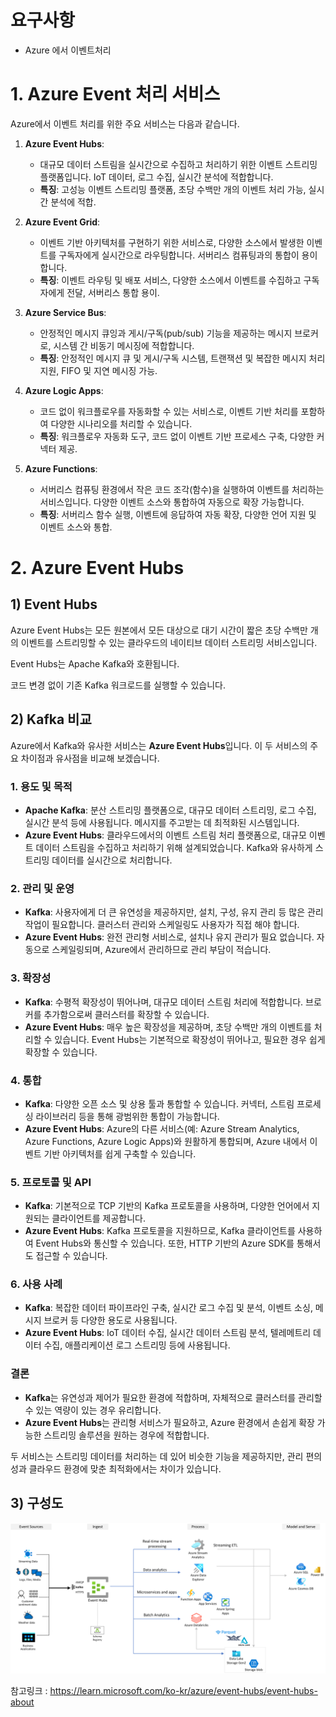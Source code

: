 # 요구사항

* Azure 에서 이벤트처리



# 1. Azure Event 처리 서비스

Azure에서 이벤트 처리를 위한 주요 서비스는 다음과 같습니다.



1. **Azure Event Hubs**:
   - 대규모 데이터 스트림을 실시간으로 수집하고 처리하기 위한 이벤트 스트리밍 플랫폼입니다. IoT 데이터, 로그 수집, 실시간 분석에 적합합니다.
   - **특징**: 고성능 이벤트 스트리밍 플랫폼, 초당 수백만 개의 이벤트 처리 가능, 실시간 분석에 적합.
   
2. **Azure Event Grid**:
   - 이벤트 기반 아키텍처를 구현하기 위한 서비스로, 다양한 소스에서 발생한 이벤트를 구독자에게 실시간으로 라우팅합니다. 서버리스 컴퓨팅과의 통합이 용이합니다.
   - **특징**: 이벤트 라우팅 및 배포 서비스, 다양한 소스에서 이벤트를 수집하고 구독자에게 전달, 서버리스 통합 용이.
   
3. **Azure Service Bus**:
   - 안정적인 메시지 큐잉과 게시/구독(pub/sub) 기능을 제공하는 메시지 브로커로, 시스템 간 비동기 메시징에 적합합니다.
   - **특징**: 안정적인 메시지 큐 및 게시/구독 시스템, 트랜잭션 및 복잡한 메시지 처리 지원, FIFO 및 지연 메시징 가능.
   
4. **Azure Logic Apps**:
   - 코드 없이 워크플로우를 자동화할 수 있는 서비스로, 이벤트 기반 처리를 포함하여 다양한 시나리오를 처리할 수 있습니다.
   - **특징**: 워크플로우 자동화 도구, 코드 없이 이벤트 기반 프로세스 구축, 다양한 커넥터 제공.
   
5. **Azure Functions**:
   - 서버리스 컴퓨팅 환경에서 작은 코드 조각(함수)을 실행하여 이벤트를 처리하는 서비스입니다. 다양한 이벤트 소스와 통합하여 자동으로 확장 가능합니다.
   - **특징**: 서버리스 함수 실행, 이벤트에 응답하여 자동 확장, 다양한 언어 지원 및 이벤트 소스와 통합.





# 2. Azure Event Hubs

## 1) Event Hubs

Azure Event Hubs는 모든 원본에서 모든 대상으로 대기 시간이 짧은 초당 수백만 개의 이벤트를 스트리밍할 수 있는 클라우드의 네이티브 데이터 스트리밍 서비스입니다. 

Event Hubs는 Apache Kafka와 호환됩니다. 

코드 변경 없이 기존 Kafka 워크로드를 실행할 수 있습니다.



## 2) Kafka 비교

Azure에서 Kafka와 유사한 서비스는 **Azure Event Hubs**입니다. 이 두 서비스의 주요 차이점과 유사점을 비교해 보겠습니다.



### 1. **용도 및 목적**
- **Apache Kafka**: 분산 스트리밍 플랫폼으로, 대규모 데이터 스트리밍, 로그 수집, 실시간 분석 등에 사용됩니다. 메시지를 주고받는 데 최적화된 시스템입니다.
- **Azure Event Hubs**: 클라우드에서의 이벤트 스트림 처리 플랫폼으로, 대규모 이벤트 데이터 스트림을 수집하고 처리하기 위해 설계되었습니다. Kafka와 유사하게 스트리밍 데이터를 실시간으로 처리합니다.

### 2. **관리 및 운영**
- **Kafka**: 사용자에게 더 큰 유연성을 제공하지만, 설치, 구성, 유지 관리 등 많은 관리 작업이 필요합니다. 클러스터 관리와 스케일링도 사용자가 직접 해야 합니다.
- **Azure Event Hubs**: 완전 관리형 서비스로, 설치나 유지 관리가 필요 없습니다. 자동으로 스케일링되며, Azure에서 관리하므로 관리 부담이 적습니다.

### 3. **확장성**
- **Kafka**: 수평적 확장성이 뛰어나며, 대규모 데이터 스트림 처리에 적합합니다. 브로커를 추가함으로써 클러스터를 확장할 수 있습니다.
- **Azure Event Hubs**: 매우 높은 확장성을 제공하며, 초당 수백만 개의 이벤트를 처리할 수 있습니다. Event Hubs는 기본적으로 확장성이 뛰어나고, 필요한 경우 쉽게 확장할 수 있습니다.

### 4. **통합**
- **Kafka**: 다양한 오픈 소스 및 상용 툴과 통합할 수 있습니다. 커넥터, 스트림 프로세싱 라이브러리 등을 통해 광범위한 통합이 가능합니다.
- **Azure Event Hubs**: Azure의 다른 서비스(예: Azure Stream Analytics, Azure Functions, Azure Logic Apps)와 원활하게 통합되며, Azure 내에서 이벤트 기반 아키텍처를 쉽게 구축할 수 있습니다.

### 5. **프로토콜 및 API**
- **Kafka**: 기본적으로 TCP 기반의 Kafka 프로토콜을 사용하며, 다양한 언어에서 지원되는 클라이언트를 제공합니다.
- **Azure Event Hubs**: Kafka 프로토콜을 지원하므로, Kafka 클라이언트를 사용하여 Event Hubs와 통신할 수 있습니다. 또한, HTTP 기반의 Azure SDK를 통해서도 접근할 수 있습니다.

### 6. **사용 사례**
- **Kafka**: 복잡한 데이터 파이프라인 구축, 실시간 로그 수집 및 분석, 이벤트 소싱, 메시지 브로커 등 다양한 용도로 사용됩니다.
- **Azure Event Hubs**: IoT 데이터 수집, 실시간 데이터 스트림 분석, 텔레메트리 데이터 수집, 애플리케이션 로그 스트리밍 등에 사용됩니다.

### 결론
- **Kafka**는 유연성과 제어가 필요한 환경에 적합하며, 자체적으로 클러스터를 관리할 수 있는 역량이 있는 경우 유리합니다.
- **Azure Event Hubs**는 관리형 서비스가 필요하고, Azure 환경에서 손쉽게 확장 가능한 스트리밍 솔루션을 원하는 경우에 적합합니다.

두 서비스는 스트리밍 데이터를 처리하는 데 있어 비슷한 기능을 제공하지만, 관리 편의성과 클라우드 환경에 맞춘 최적화에서는 차이가 있습니다.



## 3) 구성도



![Azure Event Hubs가 이벤트 스트리밍 플랫폼에 어떻게 적용되는지 보여 주는 다이어그램.](./51.Event_Kafka.assets/event-streaming-platform.png)

참고링크 : https://learn.microsoft.com/ko-kr/azure/event-hubs/event-hubs-about



